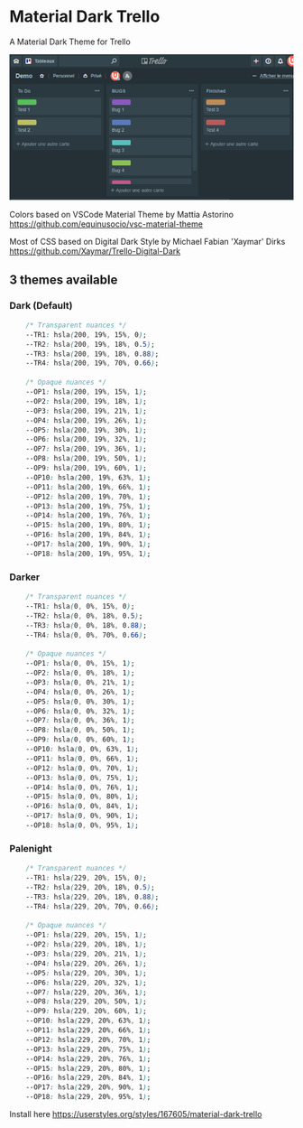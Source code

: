 # Material Dark Trello
A Material Dark Theme for Trello

![Material Dark Theme for Trello](https://github.com/CharlieEtienne/material-trello/blob/master/screenshot.png)

Colors based on VSCode Material Theme by Mattia Astorino
https://github.com/equinusocio/vsc-material-theme

Most of CSS based on Digital Dark Style by Michael Fabian 'Xaymar' Dirks
https://github.com/Xaymar/Trello-Digital-Dark

## 3 themes available 

### Dark (Default)
```css
    /* Transparent nuances */
    --TR1: hsla(200, 19%, 15%, 0);
    --TR2: hsla(200, 19%, 18%, 0.5);
    --TR3: hsla(200, 19%, 18%, 0.88);
    --TR4: hsla(200, 19%, 70%, 0.66);

    /* Opaque nuances */
    --OP1: hsla(200, 19%, 15%, 1);
    --OP2: hsla(200, 19%, 18%, 1);
    --OP3: hsla(200, 19%, 21%, 1);
    --OP4: hsla(200, 19%, 26%, 1);
    --OP5: hsla(200, 19%, 30%, 1);
    --OP6: hsla(200, 19%, 32%, 1);
    --OP7: hsla(200, 19%, 36%, 1);
    --OP8: hsla(200, 19%, 50%, 1);
    --OP9: hsla(200, 19%, 60%, 1);
    --OP10: hsla(200, 19%, 63%, 1);
    --OP11: hsla(200, 19%, 66%, 1);
    --OP12: hsla(200, 19%, 70%, 1);
    --OP13: hsla(200, 19%, 75%, 1);
    --OP14: hsla(200, 19%, 76%, 1);
    --OP15: hsla(200, 19%, 80%, 1);
    --OP16: hsla(200, 19%, 84%, 1);
    --OP17: hsla(200, 19%, 90%, 1);
    --OP18: hsla(200, 19%, 95%, 1);
```

### Darker
```css
    /* Transparent nuances */
    --TR1: hsla(0, 0%, 15%, 0);
    --TR2: hsla(0, 0%, 18%, 0.5);
    --TR3: hsla(0, 0%, 18%, 0.88);
    --TR4: hsla(0, 0%, 70%, 0.66);

    /* Opaque nuances */
    --OP1: hsla(0, 0%, 15%, 1);
    --OP2: hsla(0, 0%, 18%, 1);
    --OP3: hsla(0, 0%, 21%, 1);
    --OP4: hsla(0, 0%, 26%, 1);
    --OP5: hsla(0, 0%, 30%, 1);
    --OP6: hsla(0, 0%, 32%, 1);
    --OP7: hsla(0, 0%, 36%, 1);
    --OP8: hsla(0, 0%, 50%, 1);
    --OP9: hsla(0, 0%, 60%, 1);
    --OP10: hsla(0, 0%, 63%, 1);
    --OP11: hsla(0, 0%, 66%, 1);
    --OP12: hsla(0, 0%, 70%, 1);
    --OP13: hsla(0, 0%, 75%, 1);
    --OP14: hsla(0, 0%, 76%, 1);
    --OP15: hsla(0, 0%, 80%, 1);
    --OP16: hsla(0, 0%, 84%, 1);
    --OP17: hsla(0, 0%, 90%, 1);
    --OP18: hsla(0, 0%, 95%, 1);
```

### Palenight
```css
    /* Transparent nuances */
    --TR1: hsla(229, 20%, 15%, 0);
    --TR2: hsla(229, 20%, 18%, 0.5);
    --TR3: hsla(229, 20%, 18%, 0.88);
    --TR4: hsla(229, 20%, 70%, 0.66);

    /* Opaque nuances */
    --OP1: hsla(229, 20%, 15%, 1);
    --OP2: hsla(229, 20%, 18%, 1);
    --OP3: hsla(229, 20%, 21%, 1);
    --OP4: hsla(229, 20%, 26%, 1);
    --OP5: hsla(229, 20%, 30%, 1);
    --OP6: hsla(229, 20%, 32%, 1);
    --OP7: hsla(229, 20%, 36%, 1);
    --OP8: hsla(229, 20%, 50%, 1);
    --OP9: hsla(229, 20%, 60%, 1);
    --OP10: hsla(229, 20%, 63%, 1);
    --OP11: hsla(229, 20%, 66%, 1);
    --OP12: hsla(229, 20%, 70%, 1);
    --OP13: hsla(229, 20%, 75%, 1);
    --OP14: hsla(229, 20%, 76%, 1);
    --OP15: hsla(229, 20%, 80%, 1);
    --OP16: hsla(229, 20%, 84%, 1);
    --OP17: hsla(229, 20%, 90%, 1);
    --OP18: hsla(229, 20%, 95%, 1);
```

Install here https://userstyles.org/styles/167605/material-dark-trello
